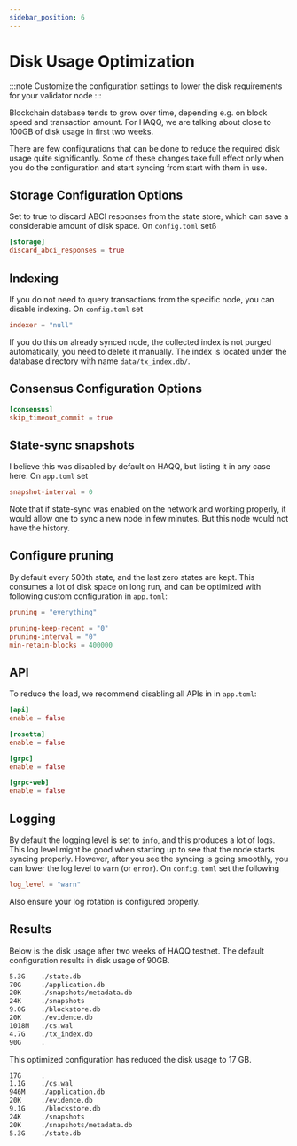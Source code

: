 ```yaml
---
sidebar_position: 6
---
```


# Disk Usage Optimization

:::note Customize the configuration settings to lower the disk requirements for your validator node
:::

Blockchain database tends to grow over time, depending e.g. on block
speed and transaction amount. For HAQQ, we are talking about close to
100GB of disk usage in first two weeks.

There are few configurations that can be done to reduce the required
disk usage quite significantly. Some of these changes take full effect
only when you do the configuration and start syncing from start with
them in use.

## Storage Configuration Options        

Set to true to discard ABCI responses from the state store, which can save a considerable amount of disk space. On `config.toml` setß
```toml
[storage]
discard_abci_responses = true
```

## Indexing

If you do not need to query transactions from the specific node, you can
disable indexing. On `config.toml` set

```toml
indexer = "null"
```

If you do this on already synced node, the collected index is not purged
automatically, you need to delete it manually. The index is located
under the database directory with name `data/tx_index.db/`.


## Consensus Configuration Options

```toml
[consensus]
skip_timeout_commit = true
```

## State-sync snapshots

I believe this was disabled by default on HAQQ, but listing it in any
case here. On `app.toml` set

```toml
snapshot-interval = 0
```

Note that if state-sync was enabled on the network and working properly,
it would allow one to sync a new node in few minutes. But this node
would not have the history.

## Configure pruning

By default every 500th state, and the last zero states are kept. This
consumes a lot of disk space on long run, and can be optimized with
following custom configuration in `app.toml`:
```toml
pruning = "everything"

pruning-keep-recent = "0"
pruning-interval = "0"
min-retain-blocks = 400000
```


## API
To reduce the load, we recommend disabling all APIs in in `app.toml`:

```toml
[api]
enable = false

[rosetta]
enable = false

[grpc]
enable = false

[grpc-web]
enable = false
```

## Logging

By default the logging level is set to `info`, and this produces a lot of
logs. This log level might be good when starting up to see that the
node starts syncing properly. However, after you see the syncing is
going smoothly, you can lower the log level to `warn` (or `error`). On
`config.toml` set the following

```toml
log_level = "warn"
```

Also ensure your log rotation is configured properly.

## Results

Below is the disk usage after two weeks of HAQQ testnet. The default
configuration results in disk usage of 90GB.

```bash
5.3G    ./state.db
70G     ./application.db
20K     ./snapshots/metadata.db
24K     ./snapshots
9.0G    ./blockstore.db
20K     ./evidence.db
1018M   ./cs.wal
4.7G    ./tx_index.db
90G     .
```

This optimized configuration has reduced the disk usage to 17 GB.

```bash
17G     .
1.1G    ./cs.wal
946M    ./application.db
20K     ./evidence.db
9.1G    ./blockstore.db
24K     ./snapshots
20K     ./snapshots/metadata.db
5.3G    ./state.db
```
